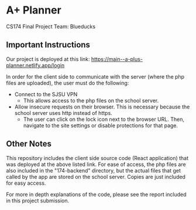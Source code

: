 # A+ Planner

CS174 Final Project
Team: Blueducks

## Important Instructions

Our project is deployed at this link: https://main--a-plus-planner.netlify.app/login

In order for the client side to communicate with the server (where the php files are uploaded), the user must do the following:

* Connect to the SJSU VPN
  * This allows access to the php files on the school server. 
* Allow insecure requests on their browser. This is necessary because the school server uses http instead of https.
  * The user can click on the lock icon next to the browser URL. Then, navigate to the site settings or disable protections for that page. 

## Other Notes

This repository includes the client side source code (React application) that was deployed at the above listed link. For ease of access, the php files are also included in the "174-backend" directory, but the actual files that get called by the app are stored on the school server. Copies are just included for easy access. 

For more in depth explanations of the code, please see the report included in this project submission.  

